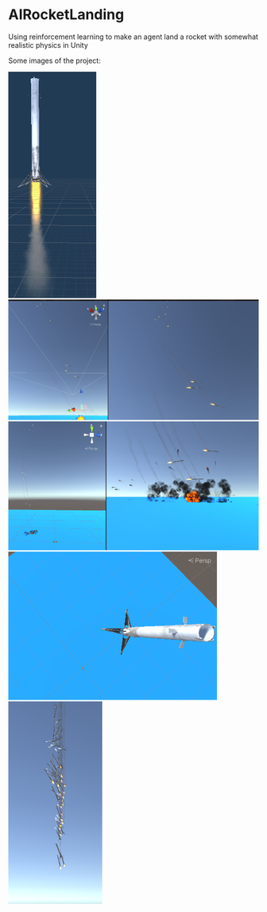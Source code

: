 # AIRocketLanding
Using reinforcement learning to make an agent land a rocket with somewhat realistic physics in Unity

Some images of the project:

![alt text](https://github.com/Jonathon-A/AIRocketLanding/blob/main/Images/Rocket.png)
![alt text](https://github.com/Jonathon-A/AIRocketLanding/blob/main/Images/RocketDiver2.png)
![alt text](https://github.com/Jonathon-A/AIRocketLanding/blob/main/Images/RocketsDivert.png)
![alt text](https://github.com/Jonathon-A/AIRocketLanding/blob/main/Images/RocketSpawn.png)
![alt text](https://github.com/Jonathon-A/AIRocketLanding/blob/main/Images/RocketTornado.png)
